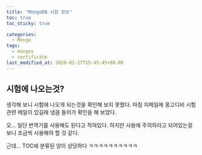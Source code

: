 ```yaml
---
title: "MongoDB 시험 정보"
toc: true
toc_sticky: true

categories:
  - Mongo
tags: 
  - mongos
  - certificate
last_modified_at: 2020-02-27T15:45:45+00:00
---
```


## 시험에 나오는것?
생각해 보니 시험에 나오게 되는것을 확인해 보지 못했다.
마침 지메일에 몽고디비 시험 관련 메일이 있길래 냉큼 들어가 확인을 해 보았다.

오... 일단 번역기를 사용해도 된다고 적혀있다. 하지만 사용에 주의하라고 되어있는걸 보니 조금씩 사용해야 할 것 같다.

근데... TOC에 분류된 양이 상당하다 ㅋㅋㅋㅋㅋㅋㅋㅋㅋㅋ